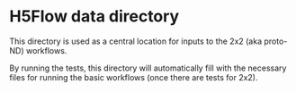 # H5Flow data directory

This directory is used as a central location for inputs to the 2x2 (aka proto-ND)
workflows.

By running the tests, this directory will automatically fill with the necessary
files for running the basic workflows (once there are tests for 2x2).

